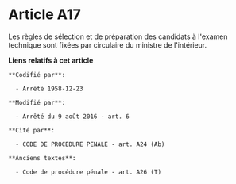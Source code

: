 # Article A17

Les règles de sélection et de préparation des candidats à l'examen technique sont fixées par circulaire du ministre de
l'intérieur.

**Liens relatifs à cet article**

	**Codifié par**:

	  - Arrêté 1958-12-23

	**Modifié par**:

	  - Arrêté du 9 août 2016 - art. 6

	**Cité par**:

	  - CODE DE PROCEDURE PENALE - art. A24 (Ab)

	**Anciens textes**:

	  - Code de procédure pénale - art. A26 (T)
